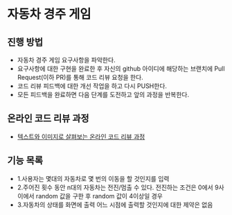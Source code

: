 # 자동차 경주 게임
## 진행 방법
* 자동차 경주 게임 요구사항을 파악한다.
* 요구사항에 대한 구현을 완료한 후 자신의 github 아이디에 해당하는 브랜치에 Pull Request(이하 PR)를 통해 코드 리뷰 요청을 한다.
* 코드 리뷰 피드백에 대한 개선 작업을 하고 다시 PUSH한다.
* 모든 피드백을 완료하면 다음 단계를 도전하고 앞의 과정을 반복한다.

## 온라인 코드 리뷰 과정
* [텍스트와 이미지로 살펴보는 온라인 코드 리뷰 과정](https://github.com/next-step/nextstep-docs/tree/master/codereview)

## 기능 목록
* 1.사용자는 몇대의 자동차로 몇 번의 이동을 할 것인지를 입력 
* 2.주어진 횟수 동안 n대의 자동차는 전진/멈출 수 있다. 전진하는 조건은 0에서 9사이에서 random 값을 구한 후 random 값이 4이상일 경우
* 3.자동차의 상태를 화면에 출력 어느 시점에 출력할 것인지에 대한 제약은 없음
